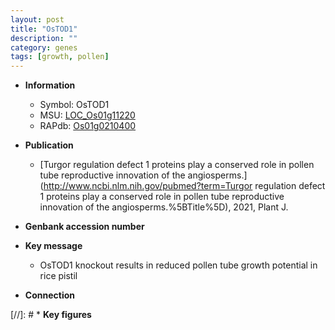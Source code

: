 ```yaml
---
layout: post
title: "OsTOD1"
description: ""
category: genes
tags: [growth, pollen]
---
```


* **Information**  
    + Symbol: OsTOD1  
    + MSU: [LOC_Os01g11220](http://rice.uga.edu/cgi-bin/ORF_infopage.cgi?orf=LOC_Os01g11220)  
    + RAPdb: [Os01g0210400](https://rapdb.dna.affrc.go.jp/locus/?name=Os01g0210400)  

* **Publication**  
    + [Turgor regulation defect 1 proteins play a conserved role in pollen tube reproductive innovation of the angiosperms.](http://www.ncbi.nlm.nih.gov/pubmed?term=Turgor regulation defect 1 proteins play a conserved role in pollen tube reproductive innovation of the angiosperms.%5BTitle%5D), 2021, Plant J.

* **Genbank accession number**  

* **Key message**  
    + OsTOD1 knockout results in reduced pollen tube growth potential in rice pistil

* **Connection**  

[//]: # * **Key figures**  


